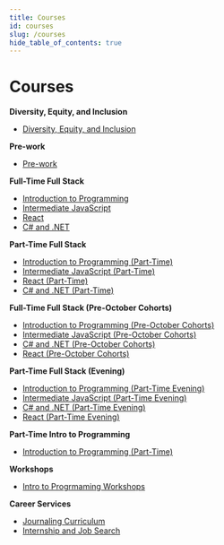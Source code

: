 ```yaml
---
title: Courses
id: courses
slug: /courses
hide_table_of_contents: true
---
```


# Courses

**Diversity, Equity, and Inclusion**
- [Diversity, Equity, and Inclusion](https://dei.learnhowtoprogram.com/)

**Pre-work**
- [Pre-work](https://pre-work.learnhowtoprogram.com/)

**Full-Time Full Stack**
- [Introduction to Programming](https://full-time.learnhowtoprogram.com/introduction-to-programming)
- [Intermediate JavaScript](https://full-time.learnhowtoprogram.com/intermediate-javascript)
- [React](https://full-time.learnhowtoprogram.com/react)
- [C# and .NET](https://full-time.learnhowtoprogram.com/c-and-net)

**Part-Time Full Stack**
- [Introduction to Programming (Part-Time)](https://part-time.learnhowtoprogram.com/introduction-to-programming)
- [Intermediate JavaScript (Part-Time)](https://part-time.learnhowtoprogram.com/intermediate-javascript)
- [React (Part-Time)](https://part-time.learnhowtoprogram.com/react)
- [C# and .NET (Part-Time)](https://part-time.learnhowtoprogram.com/c-and-net)

**Full-Time Full Stack (Pre-October Cohorts)**
- [Introduction to Programming (Pre-October Cohorts)](https://full-time-pre-october.learnhowtoprogram.com/introduction-to-programming)
- [Intermediate JavaScript (Pre-October Cohorts)](https://full-time-pre-october.learnhowtoprogram.com/intermediate-javascript)
- [C# and .NET (Pre-October Cohorts)](https://full-time-pre-october.learnhowtoprogram.com/c-and-net)
- [React (Pre-October Cohorts)](https://full-time-pre-october.learnhowtoprogram.com/react)

**Part-Time Full Stack (Evening)**
- [Introduction to Programming (Part-Time Evening)](https://part-time-evening.learnhowtoprogram.com/introduction-to-programming)
- [Intermediate JavaScript (Part-Time Evening)](https://part-time-evening.learnhowtoprogram.com/intermediate-javascript)
- [C# and .NET (Part-Time Evening)](https://part-time-evening.learnhowtoprogram.com/c-and-net)
- [React (Part-Time Evening)](https://part-time-evening.learnhowtoprogram.com/react)

**Part-Time Intro to Programming**
- [Introduction to Programming (Part-Time)](https://part-time.learnhowtoprogram.com/introduction-to-programming)


**Workshops**
- [Intro to Progrmaming Workshops](https://workshops.learnhowtoprogram.com/)

**Career Services**
- [Journaling Curriculum](https://career-services.learnhowtoprogram.com/journaling-curriculum)
- [Internship and Job Search](https://career-services.learnhowtoprogram.com/internship-and-job-search)
